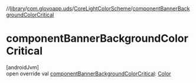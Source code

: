 //[library](../../../index.md)/[com.glovoapp.uds](../index.md)/[CoreLightColorScheme](index.md)/[componentBannerBackgroundColorCritical](component-banner-background-color-critical.md)

# componentBannerBackgroundColorCritical

[androidJvm]\
open override val [componentBannerBackgroundColorCritical](component-banner-background-color-critical.md): [Color](https://developer.android.com/reference/kotlin/androidx/compose/ui/graphics/Color.html)
